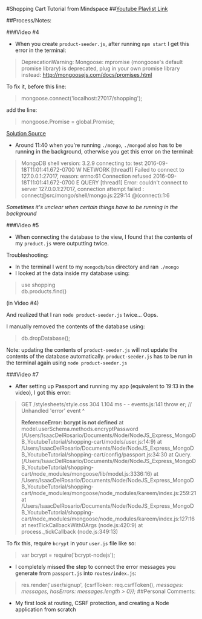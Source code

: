#Shopping Cart Tutorial from Mindspace
##[Youtube Playlist Link](https://www.youtube.com/watch?v=56TizEw2LgI&list=PL55RiY5tL51rajp7Xr_zk-fCFtzdlGKUp)

##Process/Notes:

###Video #4
 - When you create `product-seeder.js`, after running `npm start` I get this error in the terminal:

> DeprecationWarning: Mongoose: mpromise (mongoose's default promise library) is deprecated, plug in your own promise library instead: http://mongoosejs.com/docs/promises.html

To fix it, before this line:

> mongoose.connect('localhost:27017/shopping');

add the line:

> mongoose.Promise = global.Promise;

[Solution Source](https://github.com/Automattic/mongoose/issues/4291)

 - Around 11:40 when you're running `./mongo`, `./mongod` also has to be running in the background, otherwise you get this error on the terminal:

 > MongoDB shell version: 3.2.9
 > connecting to: test
 > 2016-09-18T11:01:41.672-0700 W NETWORK  [thread1] Failed to connect to 127.0.0.1:27017, reason: errno:61 Connection refused
 > 2016-09-18T11:01:41.672-0700 E QUERY    [thread1] Error: couldn't connect to server 127.0.0.1:27017, connection attempt failed :
 > connect@src/mongo/shell/mongo.js:229:14
 > @(connect):1:6

 *Sometimes it's unclear when certain things have to be running in the background*

###Video #5
 - When connecting the database to the view, I found that the contents of my `product.js` were outputting twice.
 
 Troubleshooting:
  - In the terminal I went to my `mongodb/bin` directory and ran `./mongo`
  - I looked at the data inside my database using:

 > use shopping  
 > db.products.find()  

(in Video #4)

  And realized that I ran `node product-seeder.js` twice... Oops.

  I manually removed the contents of the database using:

  > db.dropDatabase();

  Note: updating the contents of `product-seeder.js` will not update the contents of the database automatically. `product-seeder.js` has to be run in the terminal again using `node product-seeder.js`

###Video #7

- After setting up Passport and running my app (equivalent to 19:13 in the video), I got this error:

 > GET /stylesheets/style.css 304 1.104 ms - -
 > events.js:141
 >     throw er; // Unhandled 'error' event
 >     ^
 >
 > **ReferenceError: bcrypt is not defined**
 >   at model.userSchema.methods.encryptPassword (/Users/IsaacDelRosario/Documents/Node/NodeJS_Express_MongoDB_YoutubeTutorial/shopping-cart/models/user.js:14:9)
 >   at /Users/IsaacDelRosario/Documents/Node/NodeJS_Express_MongoDB_YoutubeTutorial/shopping-cart/config/passport.js:34:30
 >   at Query.<anonymous> (/Users/IsaacDelRosario/Documents/Node/NodeJS_Express_MongoDB_YoutubeTutorial/shopping-cart/node_modules/mongoose/lib/model.js:3336:16)
 >   at /Users/IsaacDelRosario/Documents/Node/NodeJS_Express_MongoDB_YoutubeTutorial/shopping-cart/node_modules/mongoose/node_modules/kareem/index.js:259:21
 >   at /Users/IsaacDelRosario/Documents/Node/NodeJS_Express_MongoDB_YoutubeTutorial/shopping-cart/node_modules/mongoose/node_modules/kareem/index.js:127:16
 >   at nextTickCallbackWith0Args (node.js:420:9)
 >   at process._tickCallback (node.js:349:13)

To fix this, require `bcrypt` in your `user.js` file like so:  
 > var bcrypt   = require('bcrypt-nodejs');

- I completely missed the step to connect the error messages you generate from `passport.js` into `routes/index.js`:
 > res.render('user/signup', {csrfToken: req.csrfToken(), *messages: messages, hasErrors: messages.length > 0});*
##Personal Comments:
 - My first look at routing, CSRF protection, and creating a Node application from scratch